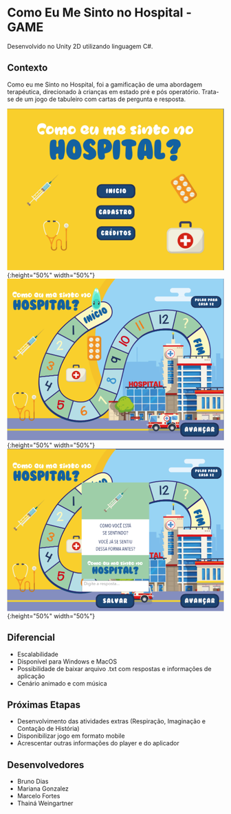 # Como Eu Me Sinto no Hospital - GAME
Desenvolvido no Unity 2D utilizando linguagem C#.

## Contexto
Como eu me Sinto no Hospital, foi a gamificação de uma abordagem terapéutica, direcionado à crianças em estado pré e pós operatório. 
Trata-se de um jogo de tabuleiro com cartas de pergunta e resposta. 

![test image size](Prints/tela1.png){:height="50%" width="50%"}
![test image size](Prints/tela2.png){:height="50%" width="50%"}
![test image size](Prints/tela3.png){:height="50%" width="50%"}

## Diferencial
* Escalabilidade
* Disponível para Windows e MacOS
* Possibilidade de baixar arquivo .txt com respostas e informações de aplicação
* Cenário animado e com música

## Próximas Etapas
* Desenvolvimento das atividades extras (Respiração, Imaginação e Contação de História)
* Disponibilizar jogo em formato mobile
* Acrescentar outras informações do player e do aplicador

## Desenvolvedores
* Bruno Dias
* Mariana Gonzalez
* Marcelo Fortes
* Thainá Weingartner




